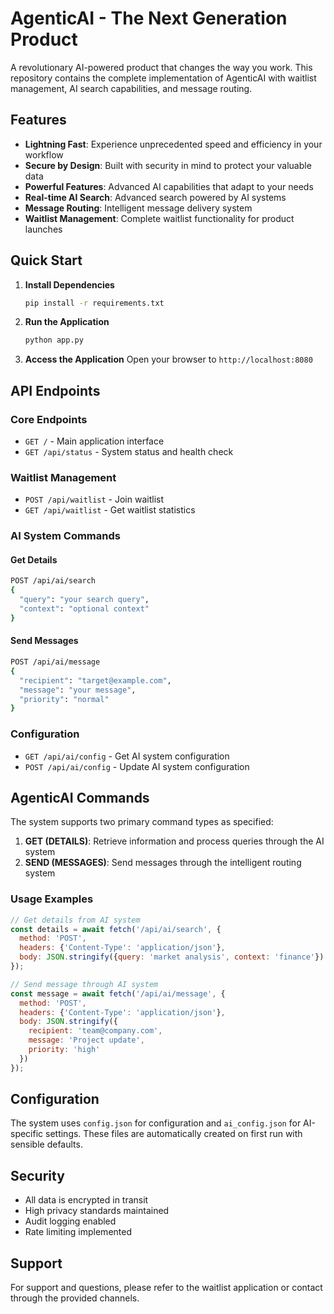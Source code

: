 # AgenticAI - The Next Generation Product

A revolutionary AI-powered product that changes the way you work. This repository contains the complete implementation of AgenticAI with waitlist management, AI search capabilities, and message routing.

## Features

- **Lightning Fast**: Experience unprecedented speed and efficiency in your workflow
- **Secure by Design**: Built with security in mind to protect your valuable data  
- **Powerful Features**: Advanced AI capabilities that adapt to your needs
- **Real-time AI Search**: Advanced search powered by AI systems
- **Message Routing**: Intelligent message delivery system
- **Waitlist Management**: Complete waitlist functionality for product launches

## Quick Start

1. **Install Dependencies**
   ```bash
   pip install -r requirements.txt
   ```

2. **Run the Application**
   ```bash
   python app.py
   ```

3. **Access the Application**
   Open your browser to `http://localhost:8080`

## API Endpoints

### Core Endpoints
- `GET /` - Main application interface
- `GET /api/status` - System status and health check

### Waitlist Management
- `POST /api/waitlist` - Join waitlist
- `GET /api/waitlist` - Get waitlist statistics

### AI System Commands

#### Get Details
```bash
POST /api/ai/search
{
  "query": "your search query",
  "context": "optional context"
}
```

#### Send Messages
```bash
POST /api/ai/message
{
  "recipient": "target@example.com",
  "message": "your message",
  "priority": "normal"
}
```

### Configuration
- `GET /api/ai/config` - Get AI system configuration
- `POST /api/ai/config` - Update AI system configuration

## AgenticAI Commands

The system supports two primary command types as specified:

1. **GET (DETAILS)**: Retrieve information and process queries through the AI system
2. **SEND (MESSAGES)**: Send messages through the intelligent routing system

### Usage Examples

```javascript
// Get details from AI system
const details = await fetch('/api/ai/search', {
  method: 'POST',
  headers: {'Content-Type': 'application/json'},
  body: JSON.stringify({query: 'market analysis', context: 'finance'})
});

// Send message through AI system  
const message = await fetch('/api/ai/message', {
  method: 'POST',
  headers: {'Content-Type': 'application/json'},
  body: JSON.stringify({
    recipient: 'team@company.com',
    message: 'Project update',
    priority: 'high'
  })
});
```

## Configuration

The system uses `config.json` for configuration and `ai_config.json` for AI-specific settings. These files are automatically created on first run with sensible defaults.

## Security

- All data is encrypted in transit
- High privacy standards maintained
- Audit logging enabled
- Rate limiting implemented

## Support

For support and questions, please refer to the waitlist application or contact through the provided channels.
